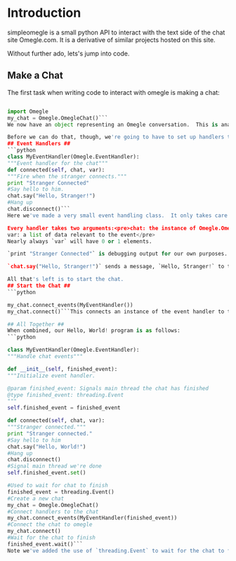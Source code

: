 # Introduction #

simpleomegle is a small python API to interact with the text side of the chat site Omegle.com.  It is a derivative of similar projects hosted on this site.

Without further ado, lets's jump into code.

## Make a Chat ##
The first task when writing code to interact with omegle is making a chat:
```python

import Omegle
my_chat = Omegle.OmegleChat()```
We now have an object representing an Omegle conversation.  This is analogous to loading omegle.com, but not starting a chat.

Before we can do that, though, we're going to have to set up handlers to handle events.
## Event Handlers ##
```python
class MyEventHandler(Omegle.EventHandler):
"""Event handler for the chat"""
def connected(self, chat, var):
"""Fire when the stranger connects."""
print "Stranger Connected"
#Say hello to him.
chat.say("Hello, Stranger!")
#Hang up
chat.disconnect()```
Here we've made a very small event handling class.  It only takes care of one event: connected.  This event fires when a stranger connects.  There are, of course, other [events](Events.md), a partial list of which can be found on the wiki page [Events](Events.md).

Every handler takes two arguments:<pre>chat: the instance of Omegle.OmegleChat that fired the event<br>
var: a list of data relevant to the event</pre>
Nearly always `var` will have 0 or 1 elements.

`print "Stranger Connected"` is debugging output for our own purposes.  Printing to stdout doesn't touch Omegle.

`chat.say("Hello, Stranger!")` sends a message, `Hello, Stranger!` to the chat that fired the event.

All that's left is to start the chat.
## Start the Chat ##
```python

my_chat.connect_events(MyEventHandler())
my_chat.connect()```This connects an instance of the event handler to the chat and starts the chat.

## All Together ##
When combined, our Hello, World! program is as follows:
```python

class MyEventHandler(Omegle.EventHandler):
"""Handle chat events"""

def __init__(self, finished_event):
"""Initialize event handler.

@param finished_event: Signals main thread the chat has finished
@type finished_event: threading.Event
"""
self.finished_event = finished_event

def connected(self, chat, var):
"""Stranger connected."""
print "Stranger connected."
#Say hello to him
chat.say("Hello, World!")
#Hang up
chat.disconnect()
#Signal main thread we're done
self.finished_event.set()

#Used to wait for chat to finish
finished_event = threading.Event()
#Create a new chat
my_chat = Omegle.OmegleChat()
#Connect handlers to the chat
my_chat.connect_events(MyEventHandler(finished_event))
#Connect the chat to omegle
my_chat.connect()
#Wait for the chat to finish
finished_event.wait()```
Note we've added the use of `threading.Event` to wait for the chat to finish.